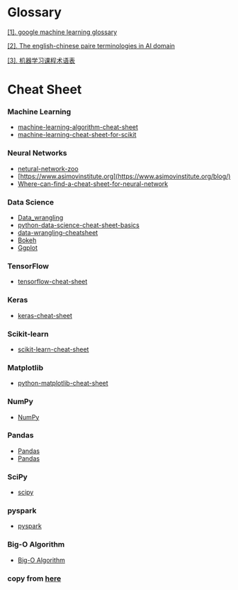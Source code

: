 # Glossary
[[1]. google machine learning glossary](https://developers.google.com/machine-learning/glossary)

[[2]. The english-chinese paire terminologies in AI domain](https://jiqizhixin.github.io/AI-Terminology-page/)

[[3]. 机器学习课程术语表](https://www.aminer.cn/ml_taxonomy)

# Cheat Sheet

### Machine Learning
- [machine-learning-algorithm-cheat-sheet](https://docs.microsoft.com/en-in/azure/machine-learning/machine-learning-algorithm-cheat-sheet)
- [machine-learning-cheat-sheet-for-scikit](https://peekaboo-vision.blogspot.com/2013/01/machine-learning-cheat-sheet-for-scikit.html)

### Neural Networks
- [netural-network-zoo](https://www.asimovinstitute.org/neural-network-zoo/)
- [https://www.asimovinstitute.org](https://www.asimovinstitute.org/blog/)
- [Where-can-find-a-cheat-sheet-for-neural-network](https://www.quora.com/Where-can-find-a-cheat-sheet-for-neural-network)

### Data Science 
- [Data_wrangling](https://en.wikipedia.org/wiki/Data_wrangling)
- [python-data-science-cheat-sheet-basics](https://www.datacamp.com/community/tutorials/python-data-science-cheat-sheet-basics)
- [data-wrangling-cheatsheet](https://www.rstudio.com/wp-content/uploads/2015/02/data-wrangling-cheatsheet.pdf)
- [Bokeh](https://s3.amazonaws.com/assets.datacamp.com/blog_assets/Python_Bokeh_Cheat_Sheet.pdf)
- [Ggplot](https://www.rstudio.com/wp-content/uploads/2015/03/ggplot2-cheatsheet.pdf)

### TensorFlow
- [tensorflow-cheat-sheet](https://www.altoros.com/tensorflow-cheat-sheet.html)
### Keras
- [keras-cheat-sheet](https://www.datacamp.com/community/blog/keras-cheat-sheet%23gs.DRKeNMs)

### Scikit-learn
- [scikit-learn-cheat-sheet](https://www.datacamp.com/community/blog/scikit-learn-cheat-sheet)
### Matplotlib
- [python-matplotlib-cheat-sheet](https://www.datacamp.com/community/blog/python-matplotlib-cheat-sheet#gs.uEKySpY)
### NumPy
- [NumPy](https://www.datacamp.com/community/blog/python-numpy-cheat-sheet#gs.AK5ZBgE)
### Pandas
- [Pandas](https://www.datacamp.com/community/blog/python-pandas-cheat-sheet#gs.oundfxM)
- [Pandas](https://www.datacamp.com/community/blog/pandas-cheat-sheet-python#gs.HPFoRIc)
### SciPy
- [scipy](https://www.datacamp.com/community/blog/python-scipy-cheat-sheet#gs.JDSg3OI)
### pyspark
- [pyspark](https://www.datacamp.com/community/blog/pyspark-cheat-sheet-python#gs.L=J1zxQ)
###  Big-O Algorithm
- [Big-O Algorithm](https://bigocheatsheet.com/)


### copy from [here](https://zhuanlan.zhihu.com/p/185034734)